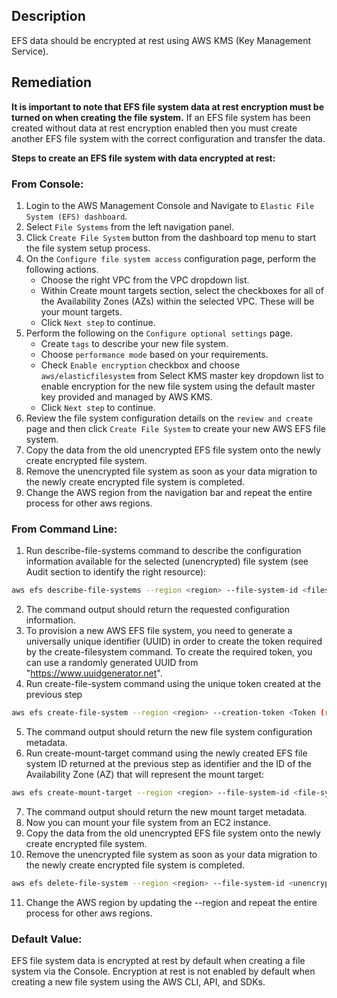 ## Description

EFS data should be encrypted at rest using AWS KMS (Key Management Service).

## Remediation

**It is important to note that EFS file system data at rest encryption must be turned on when creating the file system.**
If an EFS file system has been created without data at rest encryption enabled then you must create another EFS file system with the correct configuration and transfer the data.

**Steps to create an EFS file system with data encrypted at rest:**

### From Console:

1. Login to the AWS Management Console and Navigate to `Elastic File System (EFS) dashboard`.
2. Select `File Systems` from the left navigation panel.
3. Click `Create File System` button from the dashboard top menu to start the file system setup process.
4. On the `Configure file system access` configuration page, perform the following actions.
   - Choose the right VPC from the VPC dropdown list.
   - Within Create mount targets section, select the checkboxes for all of the Availability Zones (AZs) within the selected VPC. These will be your mount targets.
   - Click `Next step` to continue.
5. Perform the following on the `Configure optional settings` page.
   - Create `tags` to describe your new file system.
   - Choose `performance mode` based on your requirements.
   - Check `Enable encryption` checkbox and choose `aws/elasticfilesystem` from Select KMS master key dropdown list to enable encryption for the new file system using the default master key provided and managed by AWS KMS.
   - Click `Next step` to continue.
6. Review the file system configuration details on the `review and create` page and then click `Create File System` to create your new AWS EFS file system.
7. Copy the data from the old unencrypted EFS file system onto the newly create encrypted file system.
8. Remove the unencrypted file system as soon as your data migration to the newly create encrypted file system is completed.
9. Change the AWS region from the navigation bar and repeat the entire process for other aws regions.


### From Command Line:

1. Run describe-file-systems command to describe the configuration information available for the selected (unencrypted) file system (see Audit section to identify the right resource):

```bash
aws efs describe-file-systems --region <region> --file-system-id <filesystem-id from audit section step 2 output>
```

2. The command output should return the requested configuration information.
3. To provision a new AWS EFS file system, you need to generate a universally unique identifier (UUID) in order to create the token required by the create-filesystem command. To create the required token, you can use a randomly generated UUID from "https://www.uuidgenerator.net".
4. Run create-file-system command using the unique token created at the previous step

```bash
aws efs create-file-system --region <region> --creation-token <Token (randomly generated UUID from step 3)> --performance-mode generalPurpose --encrypted
```

5. The command output should return the new file system configuration metadata.
6. Run create-mount-target command using the newly created EFS file system ID returned at the previous step as identifier and the ID of the Availability Zone (AZ) that will represent the mount target:

```bash
aws efs create-mount-target --region <region> --file-system-id <file-systemid> --subnet-id <subnet-id>
```

7. The command output should return the new mount target metadata.
8. Now you can mount your file system from an EC2 instance.
9. Copy the data from the old unencrypted EFS file system onto the newly create encrypted file system.
10. Remove the unencrypted file system as soon as your data migration to the newly create encrypted file system is completed.

```bash
aws efs delete-file-system --region <region> --file-system-id <unencryptedfile-system-id>
```

11. Change the AWS region by updating the --region and repeat the entire process for other aws regions.

### Default Value:

EFS file system data is encrypted at rest by default when creating a file system via the Console. Encryption at rest is not enabled by default when creating a new file system using the AWS CLI, API, and SDKs.